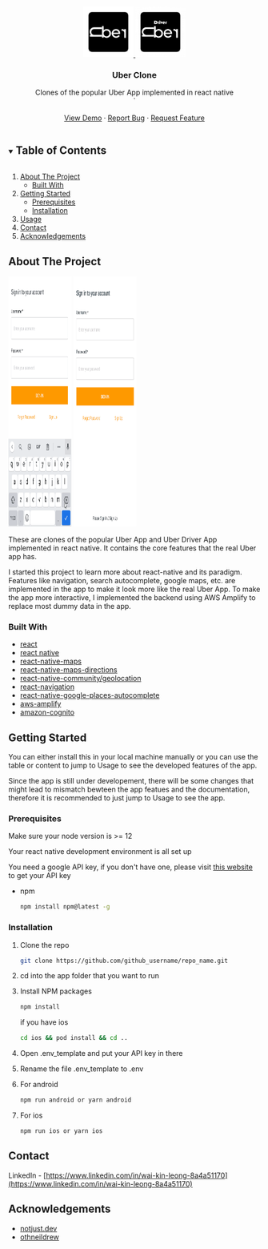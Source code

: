 <!-- PROJECT LOGO -->
<br />
<p align="center">
  <a href="https://github.com/Waiikiin/react-native-UberClone">
    <img src="images/logo.png" alt="Logo" width="100" height="100">
    <img src="images/logo_driver.png" alt="Logo" width="100" height="100">
  </a>

  <h3 align="center">Uber Clone</h3>

  <p align="center">
    Clones of the popular Uber App implemented in react native
    <br />
    `</strong></a>
    <br />
    <br />
    <a href="https://github.com/Waiikiin/react-native-UberClone">View Demo</a>
    ·
    <a href="https://github.com/Waiikiin/react-native-UberClone">Report Bug</a>
    ·
    <a href="https://github.com/Waiikiin/react-native-UberClone">Request Feature</a>
  </p>
</p>



<!-- TABLE OF CONTENTS -->
<details open="open">
  <summary><h2 style="display: inline-block">Table of Contents</h2></summary>
  <ol>
    <li>
      <a href="#about-the-project">About The Project</a>
      <ul>
        <li><a href="#built-with">Built With</a></li>
      </ul>
    </li>
    <li>
      <a href="#getting-started">Getting Started</a>
      <ul>
        <li><a href="#prerequisites">Prerequisites</a></li>
        <li><a href="#installation">Installation</a></li>
      </ul>
    </li>
    <li><a href="#usage">Usage</a></li>
    <li><a href="#contact">Contact</a></li>
    <li><a href="#acknowledgements">Acknowledgements</a></li>
  </ol>
</details>



<!-- ABOUT THE PROJECT -->
## About The Project

<a align="center">
  <img src="images/UserApp.gif" width="25%" height="500">
  <img src="images/DriverApp.gif" width="25%" height="500">
</a>



These are clones of the popular Uber App and Uber Driver App implemented in react native. It contains the core features that the real Uber app has.

I started this project to learn more about react-native and its paradigm. Features like navigation, search autocomplete, google maps, etc. are implemented in the app to make it look more like the real Uber App. To make the app more interactive, I implemented the backend using AWS Amplify to replace most dummy data in the app. 

### Built With

* [react](https://reactjs.org/)
* [react native](https://reactnative.dev/)
* [react-native-maps](https://github.com/react-native-maps/react-native-maps)
* [react-native-maps-directions](react-native-maps-directions)
* [react-native-community/geolocation](https://github.com/react-native-geolocation/react-native-geolocation)
* [react-navigation](https://reactnavigation.org/)
* [react-native-google-places-autocomplete](https://www.npmjs.com/package/react-native-google-places-autocomplete)
* [aws-amplify](https://aws.amazon.com/amplify/)
* [amazon-cognito](https://aws.amazon.com/cognito/)


<!-- GETTING STARTED -->
## Getting Started

You can either install this in your local machine manually or you can use the table or content to jump to Usage to see the developed features of the app.

Since the app is still under developement, there will be some changes that might lead to mismatch bewteen the app featues and the documentation, therefore it is recommended to just jump to Usage to see the app.

### Prerequisites

Make sure your node version is >= 12

Your react native development environment is all set up

You need a google API key, if you don't have one, please visit [this website](https://support.google.com/googleapi/answer/6158862?hl=en) to get your API key


* npm
  ```sh
  npm install npm@latest -g
  ```

### Installation

1. Clone the repo
   ```sh
   git clone https://github.com/github_username/repo_name.git
   ```
2. cd into the app folder that you want to run
3. Install NPM packages
    ```sh
    npm install
    ```
    if you have ios

    ```sh
    cd ios && pod install && cd ..
    ```
4. Open .env_template and put your API key in there
5. Rename the file .env_template to .env
6. For android
    ```sh
    npm run android or yarn android
    ```
7. For ios 
    ```sh
    npm run ios or yarn ios
    ```

<!-- CONTACT -->
## Contact

LinkedIn - [https://www.linkedin.com/in/wai-kin-leong-8a4a51170](https://www.linkedin.com/in/wai-kin-leong-8a4a51170) 



<!-- ACKNOWLEDGEMENTS -->
## Acknowledgements

* [notjust.dev](https://www.notjust.dev/)
* [othneildrew](https://github.com/othneildrew/Best-README-Template)


<!-- MARKDOWN LINKS & IMAGES -->
[UserApp-screenshot]: images/UserApp.gif
[DriverApp-screenshot]: images/DriverApp.gif
